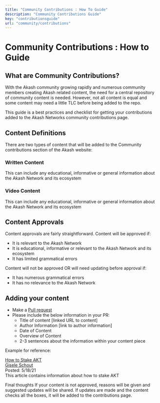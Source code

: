 ```yaml
---
title: "Community Contributions : How To Guide"
description: "Community Contributions Guide"
key: "contributionsguide"
url: "community/contributions"
---
```


# Community Contributions : How to Guide

## What are Community Contributions?
With the Akash community growing rapidly and numerous community members creating Akash related content, the need for a central repository of community 
content is needed. However, not all content is equal and some content may need a little TLC before being added to the repo.

This guide is a best practices and checklist for getting your contributions added to the Akash Networks community contributions page.

## Content Definitions
There are two types of content that will be added to the Community contributions section of the Akash website:

### Written Content
This can include any educational, informative or general information about the Akash Network and its ecosystem

### Video Content
This can include any educational, informative or general information about the Akash Network and its ecosystem

## Content Approvals
Content approvals are fairly straightforward. Content will be approved if:
- It is relevant to the Akash Network
- It is educational, informative or relevant to the Akash Network and its ecosystem
- It has limited grammatical errors

Content will not be approved OR will need updating before approval if:
- It has numerous grammatical errors
- It has no relevance to the Akash Network

## Adding your content

* Make a [Pull request](https://docs.github.com/en/desktop/contributing-and-collaborating-using-github-desktop/working-with-your-remote-repository-on-github-or-github-enterprise/creating-an-issue-or-pull-request)
* Please include the below information in your PR:
  * Title of content [linked URL to content]
  * Author Information [link to author information]
  * Date of Content
  * Overview of Content
  * 2-3 sentences about the information within your content piece

Example for reference:

[How to Stake AKT](https://medium.com/stakin/how-to-stake-akash-network-akt-5421772f8285)<br>
[Gisele Schout](https://medium.com/@gisele_schout)<br>
Posted: 5/18/21<br>
This article contains information about how to stake AKT<br>

Final thoughts
If your content is not approved, reasons will be given and suggested updates will be shared. If updates are made and the content checks all the boxes, it will be added to the contributions page.

